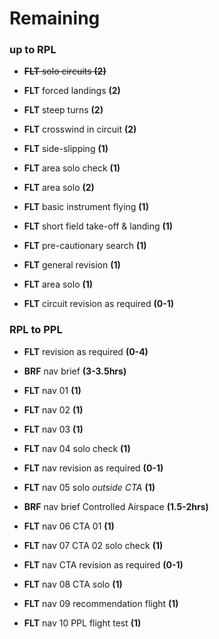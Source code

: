 # Remaining

### up to RPL

* ~~**FLT** solo circuits **(2)**~~

* **FLT** forced landings **(2)**

* **FLT** steep turns **(2)**

* **FLT** crosswind in circuit **(2)**

* **FLT** side-slipping **(1)**

* **FLT** area solo check **(1)**

* **FLT** area solo **(2)**

* **FLT** basic instrument flying **(1)**

* **FLT** short field take-off & landing **(1)**

* **FLT** pre-cautionary search **(1)**

* **FLT** general revision **(1)**

* **FLT** area solo **(1)**

* **FLT** circuit revision as required **(0-1)**

### RPL to PPL

* **FLT** revision as required **(0-4)**

* **BRF** nav brief **(3-3.5hrs)**

* **FLT** nav 01 **(1)**

* **FLT** nav 02 **(1)**

* **FLT** nav 03 **(1)**

* **FLT** nav 04 solo check **(1)**

* **FLT** nav revision as required **(0-1)**

* **FLT** nav 05 solo *outside CTA* **(1)**

* **BRF** nav brief Controlled Airspace **(1.5-2hrs)**

* **FLT** nav 06 CTA 01 **(1)**

* **FLT** nav 07 CTA 02 solo check **(1)**

* **FLT** nav CTA revision as required **(0-1)**

* **FLT** nav 08 CTA solo **(1)**

* **FLT** nav 09 recommendation flight **(1)**

* **FLT** nav 10 PPL flight test **(1)**
